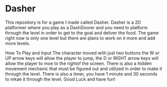 # Dasher
This repository is for a game I made called Dasher. Dasher is a 2D platformer where you play as a DashDoorer and you need to platform through the level in order to get to the goal and deliver the food. The game right now is only one level but there are plans to work on it more and add more levels. 

How To Play and Input
The character moved with just two buttons the W or UP arrow keys will allow the player to jump, the D or RIGHT arrow keys will allow the player to moe to the rightof the screen. There is also a hidden movement mechanic that must be figured out and utilized in order to make it through the level. There is also a timer, you have 1 minute and 30 seconds to mkae it through the level. Good Luck and have fun!
